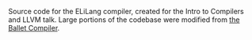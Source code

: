 Source code for the ELiLang compiler, created for the Intro to Compilers and LLVM talk.  Large portions of the codebase were modified from [the Ballet Compiler](https://gitlab.com/benjaminrsherman/ballet).
